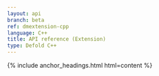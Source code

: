 ```yaml
---
layout: api
branch: beta
ref: dmextension-cpp
language: C++
title: API reference (Extension)
type: Defold C++
---
```

{% include anchor_headings.html html=content %}
